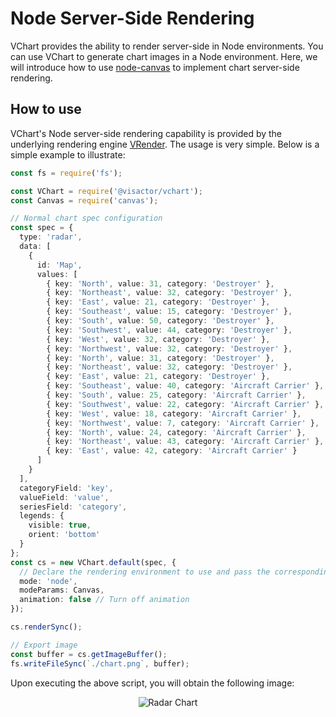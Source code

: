 # Node Server-Side Rendering

VChart provides the ability to render server-side in Node environments. You can use VChart to generate chart images in a Node environment. Here, we will introduce how to use [node-canvas](https://github.com/Automattic/node-canvas) to implement chart server-side rendering.

## How to use

VChart's Node server-side rendering capability is provided by the underlying rendering engine [VRender](https://github.com/VisActor/VRender). The usage is very simple. Below is a simple example to illustrate:

```ts
const fs = require('fs');

const VChart = require('@visactor/vchart');
const Canvas = require('canvas');

// Normal chart spec configuration
const spec = {
  type: 'radar',
  data: [
    {
      id: 'Map',
      values: [
        { key: 'North', value: 31, category: 'Destroyer' },
        { key: 'Northeast', value: 32, category: 'Destroyer' },
        { key: 'East', value: 21, category: 'Destroyer' },
        { key: 'Southeast', value: 15, category: 'Destroyer' },
        { key: 'South', value: 50, category: 'Destroyer' },
        { key: 'Southwest', value: 44, category: 'Destroyer' },
        { key: 'West', value: 32, category: 'Destroyer' },
        { key: 'Northwest', value: 32, category: 'Destroyer' },
        { key: 'North', value: 31, category: 'Destroyer' },
        { key: 'Northeast', value: 32, category: 'Destroyer' },
        { key: 'East', value: 21, category: 'Destroyer' },
        { key: 'Southeast', value: 40, category: 'Aircraft Carrier' },
        { key: 'South', value: 25, category: 'Aircraft Carrier' },
        { key: 'Southwest', value: 22, category: 'Aircraft Carrier' },
        { key: 'West', value: 18, category: 'Aircraft Carrier' },
        { key: 'Northwest', value: 7, category: 'Aircraft Carrier' },
        { key: 'North', value: 24, category: 'Aircraft Carrier' },
        { key: 'Northeast', value: 43, category: 'Aircraft Carrier' },
        { key: 'East', value: 42, category: 'Aircraft Carrier' }
      ]
    }
  ],
  categoryField: 'key',
  valueField: 'value',
  seriesField: 'category',
  legends: {
    visible: true,
    orient: 'bottom'
  }
};
const cs = new VChart.default(spec, {
  // Declare the rendering environment to use and pass the corresponding rendering environment parameters
  mode: 'node',
  modeParams: Canvas,
  animation: false // Turn off animation
});

cs.renderSync();

// Export image
const buffer = cs.getImageBuffer();
fs.writeFileSync(`./chart.png`, buffer);
```

Upon executing the above script, you will obtain the following image:

<div style="text-align: center;">
  <img src="https://lf9-dp-fe-cms-tos.byteorg.com/obj/bit-cloud/0a2e223bdcd7410c08f6a6a24.png" alt="Radar Chart">
</div>
